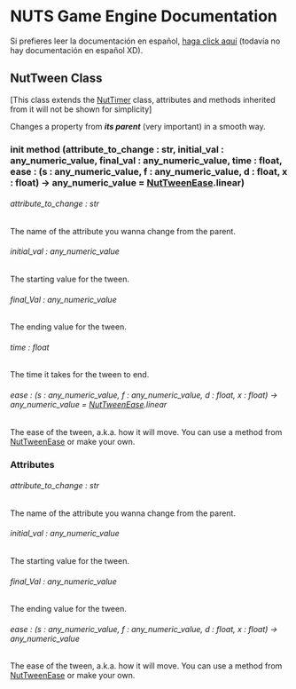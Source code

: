 # NUTS Game Engine Documentation

Si prefieres leer la documentación en español, [haga click aquí](https://www.google.com/search?q=nigger&rlz=1CAGSIC_enES866&oq=nigger&gs_lcrp=EgZjaHJvbWUyBggAEEUYOTIMCAEQLhgKGLEDGIAEMgwIAhAuGAoYsQMYgAQyDwgDEC4YChivARjHARiABDIJCAQQABgKGIAEMgkIBRAAGAoYgAQyDAgGEC4YChixAxiABDIMCAcQLhgKGLEDGIAEMhIICBAAGAoYgwEYsQMYgAQYigXSAQgxNDA3ajBqN6gCCLACAQ&sourceid=chrome&ie=UTF-8&safe=active&ssui=on) (todavía no hay documentación en español XD).

## NutTween Class

[This class extends the [NutTimer](/DOCUMENTATION/FILES/NUTTIMER.md) class, attributes and methods inherited from it will not be shown for simplicity]

Changes a property from ___its parent___ (very important) in a smooth way.

### init method (attribute_to_change : str, initial_val : any_numeric_value, final_val : any_numeric_value, time : float, ease : (s : any_numeric_value, f : any_numeric_value, d : float, x : float) -> any_numeric_value = [NutTweenEase](/DOCUMENTATION/FILES/NUTTWEENEASE.md).linear)

###### attribute_to_change : str

The name of the attribute you wanna change from the parent.

###### initial_val : any_numeric_value

The starting value for the tween.

###### final_Val : any_numeric_value

The ending value for the tween.

###### time : float

The time it takes for the tween to end.

###### ease : (s : any_numeric_value, f : any_numeric_value, d : float, x : float) -> any_numeric_value = [NutTweenEase](/DOCUMENTATION/FILES/NUTTWEENEASE.md).linear

The ease of the tween, a.k.a. how it will move. You can use a method from [NutTweenEase](/DOCUMENTATION/FILES/NUTTWEENEASE.md) or make your own.

### Attributes

###### attribute_to_change : str

The name of the attribute you wanna change from the parent.

###### initial_val : any_numeric_value

The starting value for the tween.

###### final_Val : any_numeric_value

The ending value for the tween.

###### ease : (s : any_numeric_value, f : any_numeric_value, d : float, x : float) -> any_numeric_value

The ease of the tween, a.k.a. how it will move. You can use a method from [NutTweenEase](/DOCUMENTATION/FILES/NUTTWEENEASE.md) or make your own.
